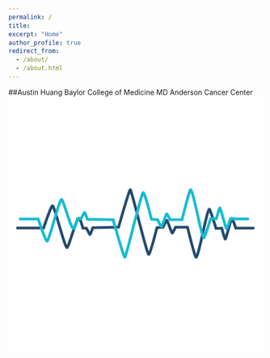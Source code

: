 ```yaml
---
permalink: /
title: 
excerpt: "Home"
author_profile: true
redirect_from: 
  - /about/
  - /about.html
---
```


##Austin Huang
Baylor College of Medicine
MD Anderson Cancer Center
![](/zAfk6Yr.gif)


